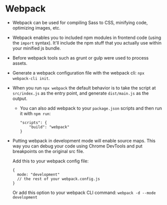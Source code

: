 # Webpack
- Webpack can be used for compiling Sass to CSS, minifying code, optimizing images, etc. 

- Webpack enables you to included npm modules in frontend code (using the `import` syntax). It'll include the npm stuff that you actually use within your minified js bundle. 

- Before webpack tools such as grunt or gulp were used to process assets.

- Generate a webpack configuration file with the webpack cli: `npx webpack-cli init`.

- When you run `npx webpack` the default behavior is to take the script at `src/index.js` as the entry point, and generate `dist/main.js` as the output.

  - You can also add webpack to your `package.json` scripts and then run it with `npm run`:

    ```
    "scripts": {
    	"build": "webpack"
    }
    ```


- Putting webpack in development mode will enable source maps. This way you can debug your code using Chrome DevTools and put breakpoints on the original src file.

  Add this to your webpack config file:

  ```
  {
    mode: "development"
    // the rest of your webpack.config.js
  }
  ```

  Or add this option to your webpack CLI command: `webpack -d --mode development`

  